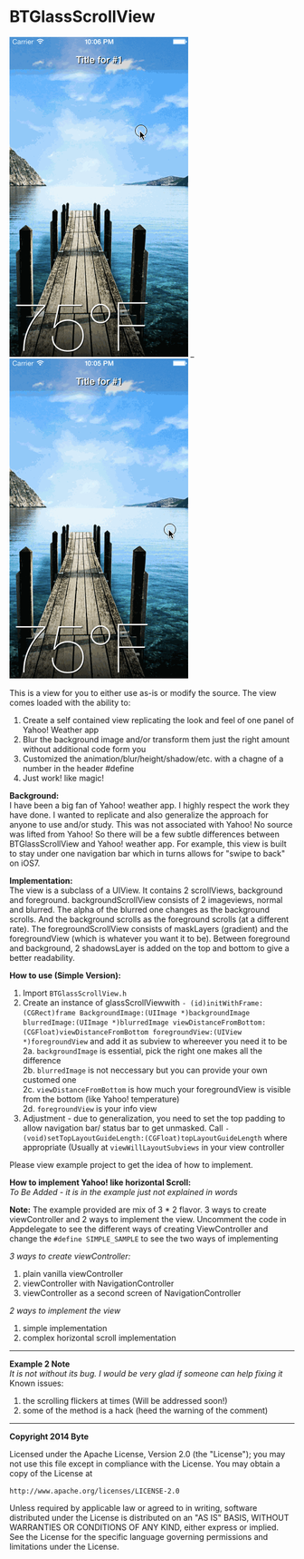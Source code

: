 BTGlassScrollView
=================

![Vertical](/Gifs/Vertical.gif) _ ![Horizontal](/Gifs/Horizontal.gif)

This is a view for you to either use as-is or modify the source. The view comes loaded with the ability to:

1. Create a self contained view replicating the look and feel of one panel of Yahoo! Weather app
2. Blur the background image and/or transform them just the right amount without additional code form you
3. Customized the animation/blur/height/shadow/etc. with a chagne of a number in the header #define
4. Just work! like magic! 

**Background:**  
I have been a big fan of Yahoo! weather app. I highly respect the work they have done. I wanted to replicate and also generalize the approach for anyone to use and/or study. This was not associated with Yahoo! No source was lifted from Yahoo! So there will be a few subtle differences between BTGlassScrollView and Yahoo! weather app. For example, this view is built to stay under one navigation bar which in turns allows for "swipe to back" on iOS7.

**Implementation:**  
The view is a subclass of a UIView. It contains 2 scrollViews, background and foreground. backgroundScrollView consists of 2 imageviews, normal and blurred. The alpha of the blurred one changes as the background scrolls. And the background scrolls as the foreground scrolls (at a different rate). The foregroundScrollView consists of maskLayers (gradient) and the foregroundView (which is whatever you want it to be). Between foreground and background, 2 shadowsLayer is added on the top and bottom to give a better readability.

**How to use (Simple Version):**

1. Import `BTGlassScrollView.h`  
2. Create an instance of glassScrollViewwith `- (id)initWithFrame:(CGRect)frame BackgroundImage:(UIImage *)backgroundImage blurredImage:(UIImage *)blurredImage viewDistanceFromBottom:(CGFloat)viewDistanceFromBottom foregroundView:(UIView *)foregroundView` and add it as subview to whereever you need it to be  
  2a. `backgroundImage` is essential, pick the right one makes all the difference  
  2b. `blurredImage` is not neccessary but you can provide your own customed one  
  2c. `viewDistanceFromBottom` is how much your foregroundView is visible from the bottom (like Yahoo! temperature)  
  2d. `foregroundView` is your info view  
4. Adjustment - due to generalization, you need to set the top padding to allow navigation bar/ status bar to get unmasked. Call `- (void)setTopLayoutGuideLength:(CGFloat)topLayoutGuideLength` where appropriate (Usually at `viewWillLayoutSubviews` in your view controller  

Please view example project to get the idea of how to implement. 

**How to implement Yahoo! like horizontal Scroll:**  
*To Be Added - it is in the example just not explained in words*  

**Note:**
The example provided are mix of 3 * 2 flavor. 3 ways to create viewController and 2 ways to implement the view. Uncomment the code in Appdelegate to see the different ways of creating ViewController and change the `#define SIMPLE_SAMPLE` to see the two ways of implementing

*3 ways to create viewController:*

1. plain vanilla viewController
2. viewController with NavigationController
3. viewController as a second screen of NavigationController

*2 ways to implement the view*

1. simple implementation
2. complex horizontal scroll implementation

----

**Example 2 Note**  
*It is not without its bug. I would be very glad if someone can help fixing it*  
Known issues:

1. the scrolling flickers at times (Will be addressed soon!)
2. some of the method is a hack (heed the warning of the comment)

----

**Copyright 2014 Byte**

Licensed under the Apache License, Version 2.0 (the "License");
you may not use this file except in compliance with the License.
You may obtain a copy of the License at

    http://www.apache.org/licenses/LICENSE-2.0

Unless required by applicable law or agreed to in writing, software
distributed under the License is distributed on an "AS IS" BASIS,
WITHOUT WARRANTIES OR CONDITIONS OF ANY KIND, either express or implied.
See the License for the specific language governing permissions and
limitations under the License.
